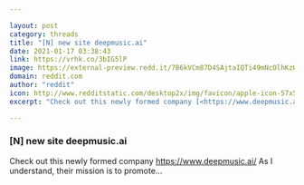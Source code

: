 ```yaml
---

layout: post
category: threads
title: "[N] new site deepmusic.ai"
date: 2021-01-17 03:38:43
link: https://vrhk.co/3bIG5lP
image: https://external-preview.redd.it/7B6kVCm87D4SAjtaIQTi49mNcOlhKzHCfBndCT7OHyQ.jpg?width=1200&height=628.272251309&auto=webp&crop=1200:628.272251309,smart&s=c2aefec40cd734cd32fbaa101402a27887204e46
domain: reddit.com
author: "reddit"
icon: http://www.redditstatic.com/desktop2x/img/favicon/apple-icon-57x57.png
excerpt: "Check out this newly formed company [<https://www.deepmusic.ai/>](<https://www.deepmusic.ai/>) As I understand, their mission is to promote..."

---
```


### [N] new site deepmusic.ai

Check out this newly formed company [<https://www.deepmusic.ai/>](<https://www.deepmusic.ai/>) As I understand, their mission is to promote...